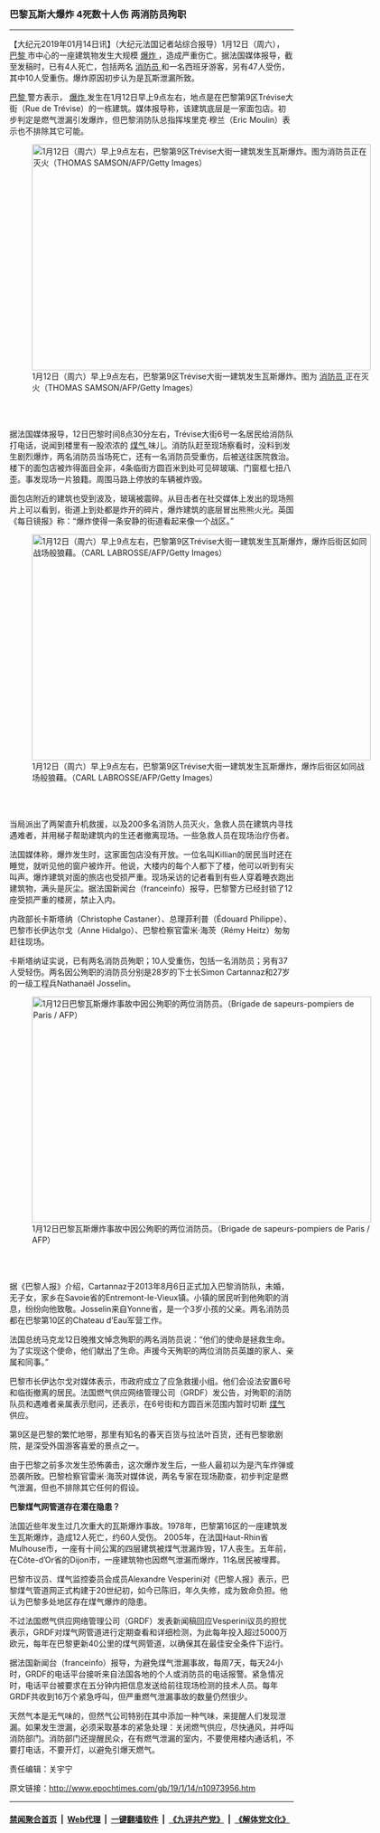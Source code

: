 ### 巴黎瓦斯大爆炸 4死数十人伤 两消防员殉职
------------------------

<p>
 【大纪元2019年01月14日讯】（大纪元法国记者站综合报导）1月12日（周六），
 <a href="http://www.epochtimes.com/gb/tag/%E5%B7%B4%E9%BB%8E.html">
  巴黎
 </a>
 市中心的一座建筑物发生大规模
 <a href="http://www.epochtimes.com/gb/tag/%E7%88%86%E7%82%B8.html">
  爆炸
 </a>
 ，造成严重伤亡。据法国媒体报导，截至发稿时，已有4人死亡，包括两名
 <a href="http://www.epochtimes.com/gb/tag/%E6%B6%88%E9%98%B2%E5%91%98.html">
  消防员
 </a>
 和一名西班牙游客，另有47人受伤，其中10人受重伤。爆炸原因初步认为是瓦斯泄漏所致。
</p>
<p>
 <a href="http://www.epochtimes.com/gb/tag/%E5%B7%B4%E9%BB%8E.html">
  巴黎
 </a>
 警方表示，
 <a href="http://www.epochtimes.com/gb/tag/%E7%88%86%E7%82%B8.html">
  爆炸
 </a>
 发生在1月12日早上9点左右，地点是在巴黎第9区Trévise大街（Rue de Trévise）的一栋建筑。媒体报导称，该建筑底层是一家面包店。初步判定是燃气泄漏引发爆炸，但巴黎消防队总指挥埃里克·穆兰（Eric Moulin）表示也不排除其它可能。
</p>
<figure class="wp-caption aligncenter" id="attachment_10973991" style="width: 600px">
 <a href="http://i.epochtimes.com/assets/uploads/2019/01/GettyImages-1081232048.jpg">
  <img alt="1月12日（周六）早上9点左右，巴黎第9区Trévise大街一建筑发生瓦斯爆炸。图为消防员正在灭火（THOMAS SAMSON/AFP/Getty Images）" class="size-medium_vertical wp-image-10973991" height="400" src="http://i.epochtimes.com/assets/uploads/2019/01/GettyImages-1081232048-600x400.jpg" width="600"/>
 </a>
 <br/><figcaption class="wp-caption-text">
  1月12日（周六）早上9点左右，巴黎第9区Trévise大街一建筑发生瓦斯爆炸。图为
  <a href="http://www.epochtimes.com/gb/tag/%E6%B6%88%E9%98%B2%E5%91%98.html">
   消防员
  </a>
  正在灭火（THOMAS SAMSON/AFP/Getty Images）
 </figcaption><br/>
</figure><br/>
<p>
 据法国媒体报导，12日巴黎时间8点30分左右，Trévise大街6号一名居民给消防队打电话，说闻到楼里有一股浓浓的
 <a href="http://www.epochtimes.com/gb/tag/%E7%85%A4%E6%B0%94.html">
  煤气
 </a>
 味儿。消防队赶至现场察看时，没料到发生剧烈爆炸，两名消防员当场死亡，还有一名消防员受重伤，后被送往医院救治。楼下的面包店被炸得面目全非，4条临街方圆百米到处可见碎玻璃、门窗框七扭八歪。事发现场一片狼籍。周围马路上停放的车辆被炸毁。
</p>
<p>
 面包店附近的建筑也受到波及，玻璃被震碎。从目击者在社交媒体上发出的现场照片上可以看到，街道上到处都是炸开的碎片，爆炸建筑的底层冒出熊熊火光。英国《每日镜报》称：“爆炸使得一条安静的街道看起来像一个战区。”
</p>
<figure class="wp-caption aligncenter" id="attachment_10973993" style="width: 600px">
 <a href="http://i.epochtimes.com/assets/uploads/2019/01/GettyImages-1081474724.jpg">
  <img alt="1月12日（周六）早上9点左右，巴黎第9区Trévise大街一建筑发生瓦斯爆炸，爆炸后街区如同战场般狼藉。（CARL LABROSSE/AFP/Getty Images）" class="size-medium_vertical wp-image-10973993" height="400" src="http://i.epochtimes.com/assets/uploads/2019/01/GettyImages-1081474724-600x400.jpg" width="600"/>
 </a>
 <br/><figcaption class="wp-caption-text">
  1月12日（周六）早上9点左右，巴黎第9区Trévise大街一建筑发生瓦斯爆炸，爆炸后街区如同战场般狼藉。（CARL LABROSSE/AFP/Getty Images）
 </figcaption><br/>
</figure><br/>
<p>
 当局派出了两架直升机救援，以及200多名消防人员灭火，急救人员在建筑内寻找遇难者，并用梯子帮助建筑内的生还者撤离现场。一些急救人员在现场治疗伤者。
</p>
<p>
 法国媒体称，爆炸发生时，这家面包店没有开放。一位名叫Killian的居民当时还在睡觉，就听见他的窗户被炸开。他说，大楼内的每个人都下了楼，他可以听到有尖叫声。爆炸建筑对面的旅店也受损严重。现场采访的记者看到有些人穿着睡衣跑出建筑物，满头是灰尘。据法国新闻台（franceinfo）报导，巴黎警方已经封锁了12座受损严重的楼房，禁止入内。
</p>
<p>
 内政部长卡斯塔纳（Christophe Castaner）、总理菲利普（Édouard Philippe）、巴黎市长伊达尔戈（Anne Hidalgo）、巴黎检察官雷米·海茨（Rémy Heitz）匆匆赶往现场。
</p>
<p>
 卡斯塔纳证实说，已有两名消防员殉职；10人受重伤，包括一名消防员；另有37人受轻伤。两名因公殉职的消防员分别是28岁的下士长Simon Cartannaz和27岁的一级工程兵Nathanaël Josselin。
</p>
<figure class="wp-caption aligncenter" id="attachment_10973996" style="width: 601px">
 <a href="http://i.epochtimes.com/assets/uploads/2019/01/DwvBCzgX0AAaezO.jpg-large.jpg">
  <img alt="1月12日巴黎瓦斯爆炸事故中因公殉职的两位消防员。（Brigade de sapeurs-pompiers de Paris / AFP）" class="size-medium_vertical wp-image-10973996" height="400" src="http://i.epochtimes.com/assets/uploads/2019/01/DwvBCzgX0AAaezO.jpg-large-601x400.jpg" width="601"/>
 </a>
 <br/><figcaption class="wp-caption-text">
  1月12日巴黎瓦斯爆炸事故中因公殉职的两位消防员。（Brigade de sapeurs-pompiers de Paris / AFP）
 </figcaption><br/>
</figure><br/>
<p>
 据《巴黎人报》介绍，Cartannaz于2013年8月6日正式加入巴黎消防队，未婚，无子女，家乡在Savoie省的Entremont-le-Vieux镇。小镇的居民听到他殉职的消息，纷纷向他致敬。Josselin来自Yonne省，是一个3岁小孩的父亲。两名消防员都在巴黎第10区的Chateau d’Eau军营工作。
</p>
<p>
 法国总统马克龙12日晚推文悼念殉职的两名消防员说：“他们的使命是拯救生命。为了实现这个使命，他们献出了生命。声援今天殉职的两位消防员英雄的家人、亲属和同事。”
</p>
<p>
 巴黎市长伊达尔戈对媒体表示，市政府成立了应急救援小组。他们会设法安置6号和临街撤离的居民。法国燃气供应网络管理公司（GRDF）发公告，对殉职的消防队员和遇难者亲属表示慰问，还表示，在6号街和方圆百米范围内暂时切断
 <a href="http://www.epochtimes.com/gb/tag/%E7%85%A4%E6%B0%94.html">
  煤气
 </a>
 供应。
</p>
<p>
 第9区是巴黎的繁忙地带，那里有知名的春天百货与拉法叶百货，还有巴黎歌剧院，是深受外国游客喜爱的景点之一。
</p>
<p>
 由于巴黎之前多次发生恐怖袭击，这次爆炸发生后，一些人最初以为是汽车炸弹或恐袭所致。巴黎检察官雷米·海茨对媒体说，两名专家在现场勘查，初步判定是燃气泄漏，但也不排除其它任何的假设。
</p>
<p>
 <strong>
  巴黎煤气网管道存在潜在隐患？
 </strong>
</p>
<p>
 法国近些年发生过几次重大的瓦斯爆炸事故。1978年，巴黎第16区的一座建筑发生瓦斯爆炸，造成12人死亡，约60人受伤。 2005年，在法国Haut-Rhin省Mulhouse市，一座有十间公寓的四层建筑被煤气泄漏炸毁，17人丧生。五年前，在Côte-d’Or省的Dijon市，一座建筑物也因燃气泄漏而爆炸，11名居民被埋葬。
</p>
<p>
 巴黎市议员、煤气监控委员会成员Alexandre Vesperini对《巴黎人报》表示，巴黎煤气管道网正式构建于20世纪初，如今已陈旧，年久失修，成为致命负担。他认为巴黎多处地区存在煤气爆炸的隐患。
</p>
<p>
 不过法国燃气供应网络管理公司（GRDF）发表新闻稿回应Vesperini议员的担忧表示，GRDF对煤气网管道进行定期查看和详细检测，为此每年投入超过5000万欧元，每年在巴黎更新40公里的煤气网管道，以确保其在最佳安全条件下运行。
</p>
<p>
 据法国新闻台（franceinfo）报导，为避免煤气泄漏事故，每周7天，每天24小时，GRDF的电话平台接听来自法国各地的个人或消防员的电话报警。紧急情况时，电话平台被要求在五分钟内把信息发送给前往现场检测的技术人员。每年GRDF共收到16万个紧急呼叫，但严重燃气泄漏事故的数量仍然很少。
</p>
<p>
 天然气本是无气味的，但然气公司特别在其中添加一种气味，来提醒人们发现泄漏。如果发生泄漏，必须采取基本的紧急处理：关闭燃气供应，尽快通风，并呼叫消防部门。消防部门还提醒民众，在有燃气泄漏的室内，不要使用楼内通话机，不要打电话，不要开灯，以避免引爆天燃气。
</p>
<p>
 责任编辑：关宇宁
</p>

原文链接：http://www.epochtimes.com/gb/19/1/14/n10973956.htm


------------------------
#### [禁闻聚合首页](https://github.com/gfw-breaker/banned-news/blob/master/README.md) &nbsp;|&nbsp; [Web代理](https://github.com/gfw-breaker/open-proxy/blob/master/README.md) &nbsp;|&nbsp; [一键翻墙软件](https://github.com/gfw-breaker/nogfw/blob/master/README.md) &nbsp;|&nbsp; [《九评共产党》](https://github.com/gfw-breaker/9ping.md/blob/master/README.md#九评之一评共产党是什么) &nbsp;|&nbsp; [《解体党文化》](https://github.com/gfw-breaker/jtdwh.md/blob/master/README.md#绪论)